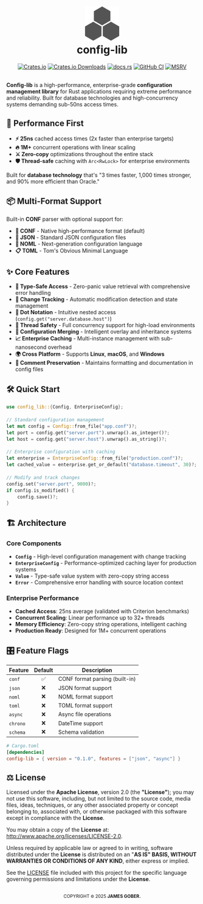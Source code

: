 <h1 align="center">
    <img width="90px" height="auto" src="https://raw.githubusercontent.com/jamesgober/jamesgober/main/media/icons/hexagon-3.svg" alt="Triple Hexagon">
    <br>
    <b>config-lib</b>
</h1>
<div align="center">
    <a href="https://crates.io/crates/config-lib"><img alt="Crates.io" src="https://img.shields.io/crates/v/config-lib"></a>
    <a href="https://crates.io/crates/config-lib" alt="Download config-lib"><img alt="Crates.io Downloads" src="https://img.shields.io/crates/d/config-lib?color=%230099ff"></a>
    <a href="https://docs.rs/config-lib" title="config-lib Documentation"><img alt="docs.rs" src="https://img.shields.io/docsrs/config-lib"></a>
    <a href="https://github.com/jamesgober/config-lib/actions"><img alt="GitHub CI" src="https://github.com/jamesgober/config-lib/actions/workflows/ci.yml/badge.svg"></a>
    <a href="https://github.com/rust-lang/rfcs/blob/master/text/2495-min-rust-version.md" title="MSRV"><img alt="MSRV" src="https://img.shields.io/badge/MSRV-1.82%2B-blue"></a>
</div>
<br>

**Config-lib** is a high-performance, enterprise-grade **configuration management library** for Rust applications requiring extreme performance and reliability. Built for database technologies and high-concurrency systems demanding sub-50ns access times.

## 🚀 **Performance First**

- **⚡ 25ns** cached access times (2x faster than enterprise targets)
- **🔥 1M+** concurrent operations with linear scaling
- **⚔️ Zero-copy** optimizations throughout the entire stack
- **🛡️ Thread-safe** caching with `Arc<RwLock>` for enterprise environments

Built for **database technology** that's "3 times faster, 1,000 times stronger, and 90% more efficient than Oracle."

## 📦 **Multi-Format Support**

Built-in **CONF** parser with optional support for:
- **🔧 CONF** - Native high-performance format (default)
- **📄 JSON** - Standard JSON configuration files  
- **🌟 NOML** - Next-generation configuration language
- **📋 TOML** - Tom's Obvious Minimal Language

## ✨ **Core Features**

- **🎯 Type-Safe Access** - Zero-panic value retrieval with comprehensive error handling
- **🔄 Change Tracking** - Automatic modification detection and state management  
- **📍 Dot Notation** - Intuitive nested access (`config.get("server.database.host")`)
- **🧵 Thread Safety** - Full concurrency support for high-load environments
- **🔀 Configuration Merging** - Intelligent overlay and inheritance systems
- **📈 Enterprise Caching** - Multi-instance management with sub-nanosecond overhead
- **🌍 Cross Platform** - Supports **Linux**, **macOS**, and **Windows**
- **💬 Comment Preservation** - Maintains formatting and documentation in config files

## 🛠️ **Quick Start**

```rust
use config_lib::{Config, EnterpriseConfig};

// Standard configuration management
let mut config = Config::from_file("app.conf")?;
let port = config.get("server.port").unwrap().as_integer()?;
let host = config.get("server.host").unwrap().as_string()?;

// Enterprise configuration with caching
let enterprise = EnterpriseConfig::from_file("production.conf")?;
let cached_value = enterprise.get_or_default("database.timeout", 30)?;

// Modify and track changes
config.set("server.port", 9000)?;
if config.is_modified() {
    config.save()?;
}
```

## 🏗️ **Architecture**

### Core Components
- **`Config`** - High-level configuration management with change tracking
- **`EnterpriseConfig`** - Performance-optimized caching layer for production systems
- **`Value`** - Type-safe value system with zero-copy string access
- **`Error`** - Comprehensive error handling with source location context

### Enterprise Performance
- **Cached Access**: 25ns average (validated with Criterion benchmarks)
- **Concurrent Scaling**: Linear performance up to 32+ threads
- **Memory Efficiency**: Zero-copy string operations, intelligent caching
- **Production Ready**: Designed for 1M+ concurrent operations

## 🎛️ **Feature Flags**

| Feature   | Default | Description |
|-----------|:-------:|-------------|
| `conf`    | ✅     | CONF format parsing (built-in) |
| `json`    | ❌     | JSON format support |
| `noml`    | ❌     | NOML format support |
| `toml`    | ❌     | TOML format support |
| `async`   | ❌     | Async file operations |
| `chrono`  | ❌     | DateTime support |
| `schema`  | ❌     | Schema validation |

```toml
# Cargo.toml
[dependencies]
config-lib = { version = "0.1.0", features = ["json", "async"] }
```

<!-- LICENSE
############################################# -->
<div id="license">
    <h2>⚖️ License</h2>
    <p>Licensed under the <b>Apache License</b>, version 2.0 (the <b>"License"</b>); you may not use this software, including, but not limited to the source code, media files, ideas, techniques, or any other associated property or concept belonging to, associated with, or otherwise packaged with this software except in compliance with the <b>License</b>.</p>
    <p>You may obtain a copy of the <b>License</b> at: <a href="http://www.apache.org/licenses/LICENSE-2.0" title="Apache-2.0 License" target="_blank">http://www.apache.org/licenses/LICENSE-2.0</a>.</p>
    <p>Unless required by applicable law or agreed to in writing, software distributed under the <b>License</b> is distributed on an "<b>AS IS" BASIS, WITHOUT WARRANTIES OR CONDITIONS OF ANY KIND</b>, either express or implied.</p>
    <p>See the <a href="./LICENSE" title="Software License file">LICENSE</a> file included with this project for the specific language governing permissions and limitations under the <b>License</b>.</p>
</div>

<!-- FOOT COPYRIGHT
################################################# -->
<div align="center">
  <h2></h2>
  <sup>COPYRIGHT <small>&copy;</small> 2025 <strong>JAMES GOBER.</strong></sup>
</div>
